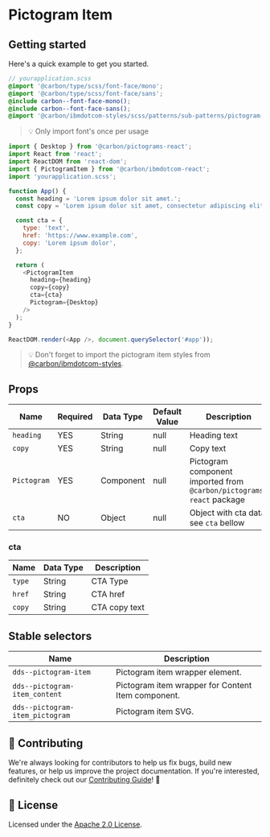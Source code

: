 # Pictogram Item

## Getting started

Here's a quick example to get you started.

```scss
// yourapplication.scss
@import '@carbon/type/scss/font-face/mono';
@import '@carbon/type/scss/font-face/sans';
@include carbon--font-face-mono();
@include carbon--font-face-sans();
@import '@carbon/ibmdotcom-styles/scss/patterns/sub-patterns/pictogram-item';
```

> 💡 Only import font's once per usage

```javascript
import { Desktop } from '@carbon/pictograms-react';
import React from 'react';
import ReactDOM from 'react-dom';
import { PictogramItem } from '@carbon/ibmdotcom-react';
import 'yourapplication.scss';

function App() {
  const heading = 'Lorem ipsum dolor sit amet.';
  const copy = 'Lorem ipsum dolor sit amet, consectetur adipiscing elit.';

  const cta = {
    type: 'text',
    href: 'https://www.example.com',
    copy: 'Lorem ipsum dolor',
  };

  return (
    <PictogramItem
      heading={heading}
      copy={copy}
      cta={cta}
      Pictogram={Desktop}
    />
  );
}

ReactDOM.render(<App />, document.querySelector('#app'));
```

> 💡 Don't forget to import the pictogram item styles from
> [@carbon/ibmdotcom-styles](https://github.com/carbon-design-system/ibm-dotcom-library/blob/master/packages/styles).

## Props

| Name        | Required | Data Type | Default Value | Description                                                          |
| ----------- | -------- | --------- | ------------- | -------------------------------------------------------------------- |
| `heading`   | YES      | String    | null          | Heading text                                                         |
| `copy`      | YES      | String    | null          | Copy text                                                            |
| `Pictogram` | YES      | Component | null          | Pictogram component imported from `@carbon/pictograms-react` package |
| `cta`       | NO       | Object    | null          | Object with cta data, see `cta` bellow                               |

### cta

| Name   | Data Type | Description   |
| ------ | --------- | ------------- |
| `type` | String    | CTA Type      |
| `href` | String    | CTA href      |
| `copy` | String    | CTA copy text |

## Stable selectors

| Name                            | Description                                        |
| ------------------------------- | -------------------------------------------------- |
| `dds--pictogram-item`           | Pictogram item wrapper element.                    |
| `dds--pictogram-item_content`   | Pictogram item wrapper for Content Item component. |
| `dds--pictogram-item_pictogram` | Pictogram item SVG.                                |

## 🙌 Contributing

We're always looking for contributors to help us fix bugs, build new features,
or help us improve the project documentation. If you're interested, definitely
check out our
[Contributing Guide](https://github.com/carbon-design-system/ibm-dotcom-library/blob/master/.github/CONTRIBUTING.md)!
👀

## 📝 License

Licensed under the
[Apache 2.0 License](https://github.com/carbon-design-system/ibm-dotcom-library/blob/master/LICENSE).
